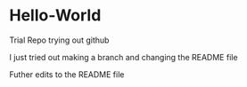 # Hello-World
Trial Repo trying out github

I just tried out making a branch and changing the README file

Futher edits to the README file
